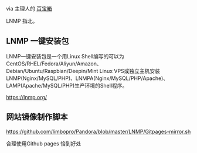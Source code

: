 via 主理人的 [百宝箱](https://github.com/limbopro/Pandora)

LNMP 指北。

## LNMP 一键安装包
LNMP一键安装包是一个用Linux Shell编写的可以为CentOS/RHEL/Fedora/Aliyun/Amazon、Debian/Ubuntu/Raspbian/Deepin/Mint Linux VPS或独立主机安装LNMP(Nginx/MySQL/PHP)、LNMPA(Nginx/MySQL/PHP/Apache)、LAMP(Apache/MySQL/PHP)生产环境的Shell程序。

https://lnmp.org/

## 网站镜像制作脚本
https://github.com/limbopro/Pandora/blob/master/LNMP/Gitpages-mirror.sh

合理使用Github pages
恰到好处



